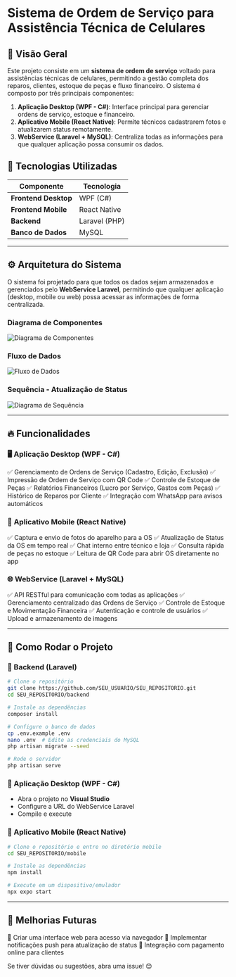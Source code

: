 # Sistema de Ordem de Serviço para Assistência Técnica de Celulares

## 📌 Visão Geral
Este projeto consiste em um **sistema de ordem de serviço** voltado para assistências técnicas de celulares, permitindo a gestão completa dos reparos, clientes, estoque de peças e fluxo financeiro. O sistema é composto por três principais componentes:

1. **Aplicação Desktop (WPF - C#)**: Interface principal para gerenciar ordens de serviço, estoque e financeiro.
2. **Aplicativo Mobile (React Native)**: Permite técnicos cadastrarem fotos e atualizarem status remotamente.
3. **WebService (Laravel + MySQL)**: Centraliza todas as informações para que qualquer aplicação possa consumir os dados.

## 🔧 Tecnologias Utilizadas

| Componente        | Tecnologia         |
|------------------|------------------|
| **Frontend Desktop** | WPF (C#) |
| **Frontend Mobile** | React Native |
| **Backend** | Laravel (PHP) |
| **Banco de Dados** | MySQL |

---

## ⚙️ Arquitetura do Sistema
O sistema foi projetado para que todos os dados sejam armazenados e gerenciados pelo **WebService Laravel**, permitindo que qualquer aplicação (desktop, mobile ou web) possa acessar as informações de forma centralizada.

### **Diagrama de Componentes**
![Diagrama de Componentes](http://www.plantuml.com/plantuml/proxy?src=https://raw.githubusercontent.com/SEU_USUARIO/SEU_REPOSITORIO/main/component_diagram.puml)

### **Fluxo de Dados**
![Fluxo de Dados](http://www.plantuml.com/plantuml/proxy?src=https://raw.githubusercontent.com/SEU_USUARIO/SEU_REPOSITORIO/main/data_flow_diagram.puml)

### **Sequência - Atualização de Status**
![Diagrama de Sequência](http://www.plantuml.com/plantuml/proxy?src=https://raw.githubusercontent.com/SEU_USUARIO/SEU_REPOSITORIO/main/sequence_status_update.puml)

---

## 🔥 Funcionalidades

### 🖥️ **Aplicação Desktop (WPF - C#)**
✅ Gerenciamento de Ordens de Serviço (Cadastro, Edição, Exclusão)
✅ Impressão de Ordem de Serviço com QR Code
✅ Controle de Estoque de Peças
✅ Relatórios Financeiros (Lucro por Serviço, Gastos com Peças)
✅ Histórico de Reparos por Cliente
✅ Integração com WhatsApp para avisos automáticos

### 📱 **Aplicativo Mobile (React Native)**
✅ Captura e envio de fotos do aparelho para a OS
✅ Atualização de Status da OS em tempo real
✅ Chat interno entre técnico e loja
✅ Consulta rápida de peças no estoque
✅ Leitura de QR Code para abrir OS diretamente no app

### 🌐 **WebService (Laravel + MySQL)**
✅ API RESTful para comunicação com todas as aplicações
✅ Gerenciamento centralizado das Ordens de Serviço
✅ Controle de Estoque e Movimentação Financeira
✅ Autenticação e controle de usuários
✅ Upload e armazenamento de imagens

---

## 🚀 Como Rodar o Projeto

### 🔹 Backend (Laravel)
```bash
# Clone o repositório
git clone https://github.com/SEU_USUARIO/SEU_REPOSITORIO.git
cd SEU_REPOSITORIO/backend

# Instale as dependências
composer install

# Configure o banco de dados
cp .env.example .env
nano .env  # Edite as credenciais do MySQL
php artisan migrate --seed

# Rode o servidor
php artisan serve
```

### 🔹 Aplicação Desktop (WPF - C#)
- Abra o projeto no **Visual Studio**
- Configure a URL do WebService Laravel
- Compile e execute

### 🔹 Aplicativo Mobile (React Native)
```bash
# Clone o repositório e entre no diretório mobile
cd SEU_REPOSITORIO/mobile

# Instale as dependências
npm install

# Execute em um dispositivo/emulador
npx expo start
```

---

## 🔄 Melhorias Futuras
🚀 Criar uma interface web para acesso via navegador
🚀 Implementar notificações push para atualização de status
🚀 Integração com pagamento online para clientes

Se tiver dúvidas ou sugestões, abra uma issue! 😊

